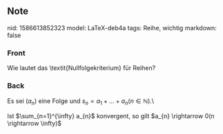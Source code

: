 ## Note
nid: 1586613852323
model: LaTeX-deb4a
tags: Reihe, wichtig
markdown: false

### Front
Wie lautet das \textit{Nullfolgekriterium} für Reihen?

### Back
Es sei $\left(a_{n}\right)$ eine Folge und $s_{n}=a_{1}+\ldots+a_{n}(n \in \mathbb{N})$.\\<div>
</div><div>Ist $\sum_{n=1}^{\infty} a_{n}$ konvergent, so gilt $a_{n} \rightarrow 0(n \rightarrow \infty)$
</div>
